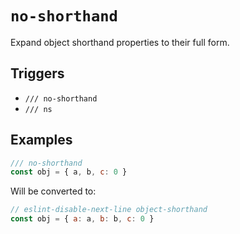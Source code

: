 # `no-shorthand`

Expand object shorthand properties to their full form.

## Triggers

- `/// no-shorthand`
- `/// ns`

## Examples

```js
/// no-shorthand
const obj = { a, b, c: 0 }
```

Will be converted to:

```js
// eslint-disable-next-line object-shorthand
const obj = { a: a, b: b, c: 0 }
```
